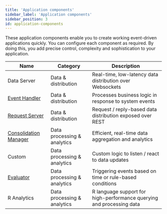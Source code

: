 ```yaml
---
title: 'Application components'
sidebar_label: 'Application components'
sidebar_position: 3
id: application-components
---
```


These application components enable you to create working event-driven applications quickly. You can configure each component as required. By doing this, you add precise control, complexity and sophistication to your application. 

| Name| Category  | Description|
|------------------------------------|--------------------|----------------|
| Data Server | Data & distribution  | Real-time, low-latency data distribution over Websockets |
| [Event Handler](/creating-applications/defining-your-application/business-logic/event-handlers/event-handlers/) | Data & distribution  | Processes business logic in response to system events |
| [Request Server](/creating-applications/defining-your-application/user-interface/web-ui-reference/request-servers/request-servers/) | Data & distribution  | Request / reply-based data distribution exposed over REST|
| [Consolidation Manager](/creating-applications/defining-your-application/business-logic/consolidators/configure/) | Data processing & analytics  | Efficient, real-time data aggregation and analytics |
| Custom | Data processing & analytics  | Custom logic to listen / react to data updates |
| [Evaluator](/creating-applications/defining-your-application/business-logic/evaluators/configure/) | Data processing & analytics  |Triggering events based on time or rule-based conditions  |
| R Analytics | Data processing & analytics  | R language support for high-performance querying and processing data |


